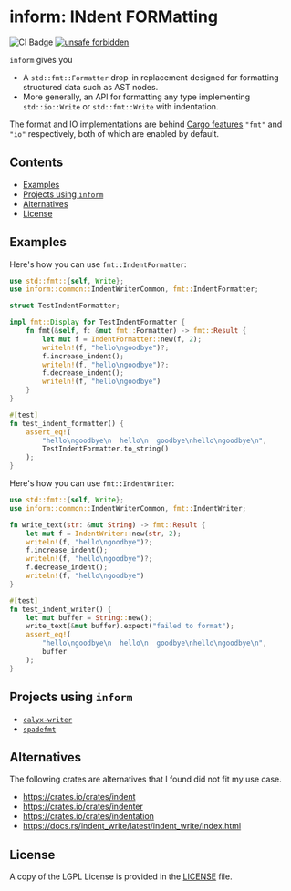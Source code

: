 # inform: INdent FORMatting

![CI Badge](https://github.com/ethanuppal/inform/actions/workflows/ci.yaml/badge.svg)
[![unsafe forbidden](https://img.shields.io/badge/unsafe-forbidden-success.svg)](https://github.com/rust-secure-code/safety-dance/)

`inform` gives you

- A `std::fmt::Formatter` drop-in replacement designed for formatting structured data such as AST nodes.
- More generally, an API for formatting any type implementing `std::io::Write` or `std::fmt::Write` with indentation.

The format and IO implementations are behind [Cargo features](https://doc.rust-lang.org/cargo/reference/features.html) `"fmt"` and `"io"` respectively, both of which are enabled by default.

## Contents

- [Examples](#examples)
- [Projects using `inform`](#projects-using-inform)
- [Alternatives](#alternatives)
- [License](#license)

<a name="examples"></a>

## Examples

Here's how you can use `fmt::IndentFormatter`:

```rs
use std::fmt::{self, Write};
use inform::common::IndentWriterCommon, fmt::IndentFormatter;

struct TestIndentFormatter;

impl fmt::Display for TestIndentFormatter {
    fn fmt(&self, f: &mut fmt::Formatter) -> fmt::Result {
        let mut f = IndentFormatter::new(f, 2);
        writeln!(f, "hello\ngoodbye")?;
        f.increase_indent();
        writeln!(f, "hello\ngoodbye")?;
        f.decrease_indent();
        writeln!(f, "hello\ngoodbye")
    }
}

#[test]
fn test_indent_formatter() {
    assert_eq!(
        "hello\ngoodbye\n  hello\n  goodbye\nhello\ngoodbye\n",
        TestIndentFormatter.to_string()
    );
}
```

Here's how you can use `fmt::IndentWriter`:

```rs
use std::fmt::{self, Write};
use inform::common::IndentWriterCommon, fmt::IndentWriter;

fn write_text(str: &mut String) -> fmt::Result {
    let mut f = IndentWriter::new(str, 2);
    writeln!(f, "hello\ngoodbye")?;
    f.increase_indent();
    writeln!(f, "hello\ngoodbye")?;
    f.decrease_indent();
    writeln!(f, "hello\ngoodbye")
}

#[test]
fn test_indent_writer() {
    let mut buffer = String::new();
    write_text(&mut buffer).expect("failed to format");
    assert_eq!(
        "hello\ngoodbye\n  hello\n  goodbye\nhello\ngoodbye\n",
        buffer
    );
}
```

<a name="projects-using-inform"></a>

## Projects using `inform`

- [`calyx-writer`](https://github.com/calyxir/calyx/tree/main/tools/calyx-writer)
- [`spadefmt`](https://github.com/ethanuppal/spadefmt)

<a name="alternatives"></a>

## Alternatives

The following crates are alternatives that I found did not fit my use case.

- <https://crates.io/crates/indent>
- <https://crates.io/crates/indenter>
- <https://crates.io/crates/indentation>
- <https://docs.rs/indent_write/latest/indent_write/index.html>

<a name="license"></a>

## License

A copy of the LGPL License is provided in the [LICENSE](LICENSE) file.

